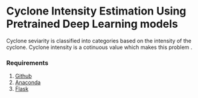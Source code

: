 # Cyclone Intensity Estimation Using Pretrained Deep Learning models

Cyclone seviarity is classified into categories based on the intensity of the cyclone. Cyclone intensity is a cotinuous value which makes this problem . 

### Requirements

1. [Github](https://github.com/)
2. [Anaconda](https://anaconda.com/)
3. [Flask](https://flask.com/)
